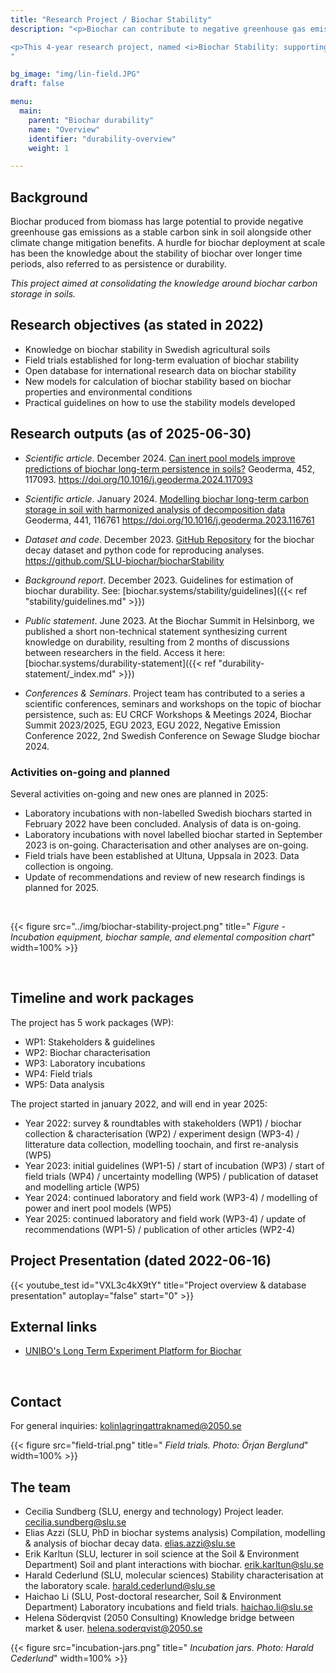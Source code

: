 ```yaml
---
title: "Research Project / Biochar Stability"
description: "<p>Biochar can contribute to negative greenhouse gas emissions in the form of long-term carbon storage. It is important for the development of the biochar market and biochar policy to strengthen the knowledge around biochar stability in soils over long times and to develop ways of accounting for biochar stability. </p>

<p>This 4-year research project, named <i>Biochar Stability: supporting transparent & reliable carbon removal</i>, is funded by the Swedish Energy Agency. It started in March 2022 and is finishing in December 2025.<p>
"

bg_image: "img/lin-field.JPG"
draft: false

menu:
  main:
    parent: "Biochar durability"
    name: "Overview"
    identifier: "durability-overview"
    weight: 1

---
```


<div class="col-md-8 text-left">

## Background
Biochar produced from biomass has large potential to provide negative greenhouse gas emissions as a stable carbon sink in soil alongside other climate change mitigation benefits. A hurdle for biochar deployment at scale has been the knowledge about the stability of biochar over longer time periods, also referred to as persistence or durability.

_This project aimed at consolidating the knowledge around biochar carbon storage in soils._

## Research objectives (as stated in 2022)

* Knowledge on biochar stability in Swedish agricultural soils
* Field trials established for long-term evaluation of biochar stability
* Open database for international research data on biochar stability
* New models for calculation of biochar stability based on biochar properties and environmental conditions
* Practical guidelines on how to use the stability models developed

## Research outputs (as of 2025-06-30)

* _Scientific article_. December 2024. [Can inert pool models improve predictions of biochar long-term persistence in soils?](https://doi.org/10.1016/j.geoderma.2024.117093) Geoderma, 452, 117093. https://doi.org/10.1016/j.geoderma.2024.117093

* _Scientific article_. January 2024. [Modelling biochar long-term carbon storage in soil with harmonized analysis of decomposition data](https://doi.org/10.1016/j.geoderma.2023.116761) Geoderma, 441, 116761 https://doi.org/10.1016/j.geoderma.2023.116761

* _Dataset and code_. December 2023. [GitHub Repository](https://github.com/SLU-biochar/biocharStability) for the biochar decay dataset and python code for reproducing analyses. https://github.com/SLU-biochar/biocharStability

* _Background report_. December 2023. Guidelines for estimation of biochar durability. See: [biochar.systems/stability/guidelines]({{< ref "stability/guidelines.md" >}})

* _Public statement_. June 2023. At the Biochar Summit in Helsinborg, we published a short non-technical statement synthesizing current knowledge on durability, resulting from 2 months of discussions between researchers in the field. Access it here: [biochar.systems/durability-statement]({{< ref "durability-statement/_index.md" >}})

* _Conferences & Seminars_. Project team has contributed to a series a scientific conferences, seminars and workshops on the topic of biochar persistence, such as: EU CRCF Workshops & Meetings 2024, Biochar Summit 2023/2025, EGU 2023, EGU 2022, Negative Emission Conference 2022, 2nd Swedish Conference on Sewage Sludge biochar 2024.


### Activities on-going and planned
Several activities on-going and new ones are planned in 2025:
* Laboratory incubations with non-labelled Swedish biochars started in February 2022 have been concluded. Analysis of data is on-going.
* Laboratory incubations with novel labelled biochar started in September 2023 is on-going. Characterisation and other analyses are on-going.
* Field trials have been established at Ultuna, Uppsala in 2023. Data collection is ongoing.
* Update of recommendations and review of new research findings is planned for 2025.

<br />

{{< figure src="../img/biochar-stability-project.png" title=" *Figure - Incubation equipment, biochar sample, and elemental composition chart*" width=100% >}}

<br />

## Timeline and work packages

The project has 5 work packages (WP):
* WP1: Stakeholders & guidelines
* WP2: Biochar characterisation
* WP3: Laboratory incubations
* WP4: Field trials
* WP5: Data analysis

The project started in january 2022, and will end in year 2025:
* Year 2022: survey & roundtables with stakeholders (WP1) / biochar collection & characterisation (WP2) / experiment design (WP3-4) / litterature data collection, modelling toochain, and first re-analysis (WP5)
* Year 2023: initial guidelines (WP1-5) / start of incubation (WP3) / start of field trials (WP4) / uncertainty modelling (WP5) / publication of dataset and modelling article (WP5)
* Year 2024: continued laboratory and field work (WP3-4) / modelling of power and inert pool models (WP5)
* Year 2025: continued laboratory and field work (WP3-4) / update of recommendations (WP1-5) / publication of other articles (WP2-4)

## Project Presentation (dated 2022-06-16)

{{< youtube_test id="VXL3c4kX9tY" title="Project overview & database presentation" autoplay="false" start="0" >}} 


## External links

- [UNIBO's Long Term Experiment Platform for Biochar](https://site.unibo.it/environmental-management-research-group/en/activities/long-term-platform)


<br />
</div>

<div class="col-md-4 text-left">

## Contact
For general inquiries: kolinlagringattraknamed@2050.se

{{< figure src="field-trial.png" title=" *Field trials. Photo: Örjan Berglund*" width=100% >}}


## The team 

* Cecilia Sundberg (SLU, energy and technology) Project leader. cecilia.sundberg@slu.se 
* Elias Azzi (SLU, PhD in biochar systems analysis) Compilation, modelling & analysis of biochar decay data. elias.azzi@slu.se
* Erik Karltun (SLU, lecturer in soil science at the Soil & Environment Department) Soil and plant interactions with biochar. erik.karltun@slu.se
* Harald Cederlund (SLU, molecular sciences) Stability characterisation at the laboratory scale. harald.cederlund@slu.se
* Haichao Li (SLU, Post-doctoral researcher, Soil & Environment Department) Laboratory incubations and field trials. haichao.li@slu.se
* Helena Söderqvist (2050 Consulting) Knowledge bridge between market & user. helena.soderqvist@2050.se

{{< figure src="incubation-jars.png" title=" *Incubation jars. Photo: Harald Cederlund*" width=100% >}}



</div>
